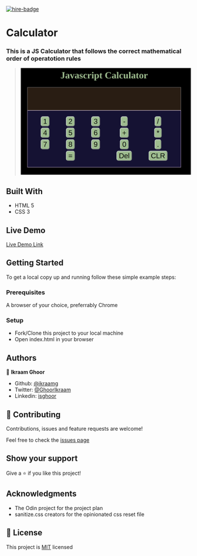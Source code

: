 [![hire-badge](https://img.shields.io/badge/Consult%20/%20Hire%20Ikraam-Click%20to%20Contact-brightgreen)](mailto:consult.ikraam@gmail.com)

# Calculator

### This is a JS Calculator that follows the correct mathematical order of operatotion rules

> ![screenshot](ss.png)

## Built With

- HTML 5
- CSS 3

## Live Demo

[Live Demo Link](https://ikraamg.github.io/Calculator/)

## Getting Started

To get a local copy up and running follow these simple example steps:

### Prerequisites

A browser of your choice, preferrably Chrome

### Setup

- Fork/Clone this project to your local machine
- Open index.html in your browser

## Authors

👤 **Ikraam Ghoor**

- Github: [@ikraamg](https://github.com/ikraamg)
- Twitter: [@GhoorIkraam](https://twitter.com/GhoorIkraam)
- Linkedin: [isghoor](https://linkedin.com/isghoor)

## 🤝 Contributing

Contributions, issues and feature requests are welcome!

Feel free to check the [issues page](https://github.com/ikraamg/Calculator/issues)

## Show your support

Give a ⭐️ if you like this project!

## Acknowledgments

- The Odin project for the project plan
- sanitize.css creators for the opinionated css reset file

## 📝 License

This project is [MIT](LICENSE.md) licensed
